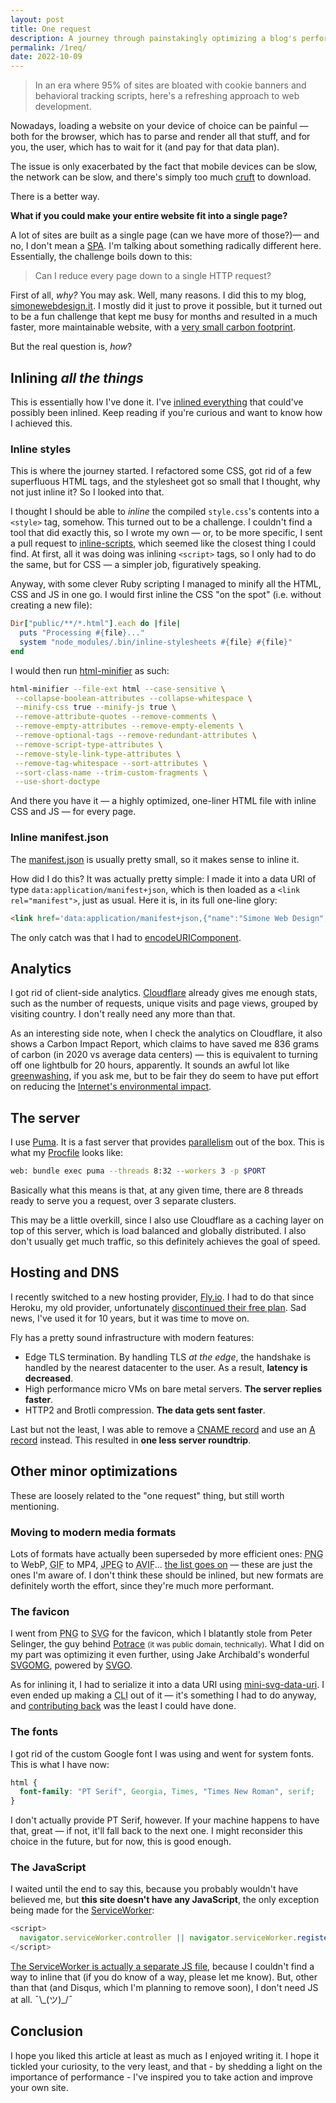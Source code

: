 ```yaml
---
layout: post
title: One request
description: A journey through painstakingly optimizing a blog's performance
permalink: /1req/
date: 2022-10-09
---
```


> In an era where 95% of sites are bloated with cookie banners and behavioral tracking scripts, here's a refreshing approach to web development.

Nowadays, loading a website on your device of choice can be painful — both for the browser, which has to parse and render all that stuff, and for you, the user, which has to wait for it (and pay for that data plan).

The issue is only exacerbated by the fact that mobile devices can be slow, the network can be slow, and there's simply too much [cruft](https://en.wikipedia.org/wiki/Cruft) to download.

There is a better way.<!--more-->

**What if you could make your entire website fit into a single page?**

A lot of sites are built as a single page (can we have more of those?)— and no, I don't mean a [SPA](https://en.wikipedia.org/wiki/Single-page_application). I'm talking about something radically different here. Essentially, the challenge boils down to this:

> Can I reduce every page down to a single HTTP request?

First of all, _why?_ You may ask. Well, many reasons. I did this to my blog, [simonewebdesign.it](https://simonewebdesign.it). I mostly did it just to prove it possible, but it turned out to be a fun challenge that kept me busy for months and resulted in a much faster, more maintainable website, with a [very small carbon footprint](https://www.websitecarbon.com/website/simonewebdesign-it/).

<!-- <abbr title="too long; didn't read">TL;DR</abbr>: Our planet matters. User experience matters. Speed matters. -->

But the real question is, _how_?

## Inlining _all the things_

This is essentially how I've done it. I've [inlined everything](https://gomakethings.com/inlining-literally-everything-for-better-performance/) that could've possibly been inlined. Keep reading if you're curious and want to know how I achieved this.

### Inline styles

This is where the journey started. I refactored some CSS, got rid of a few superfluous HTML tags, and the stylesheet got so small that I thought, why not just inline it? So I looked into that.

I thought I should be able to *inline* the compiled `style.css`'s contents into a `<style>` tag, somehow. This turned out to be a challenge. I couldn't find a tool that did exactly this, so I wrote my own — or, to be more specific, I sent a pull request to [inline-scripts](https://github.com/mahhov/inline-scripts), which seemed like the closest thing I could find. At first, all it was doing was inlining `<script>` tags, so I only had to do the same, but for CSS — a simpler job, figuratively speaking.

Anyway, with some clever Ruby scripting I managed to minify all the HTML, CSS and JS in one go. I would first inline the CSS "on the spot" (i.e. without creating a new file):

```rb
Dir["public/**/*.html"].each do |file|
  puts "Processing #{file}..."
  system "node_modules/.bin/inline-stylesheets #{file} #{file}"
end
```

I would then run [html-minifier](https://github.com/kangax/html-minifier) as such:

```sh
html-minifier --file-ext html --case-sensitive \
 --collapse-boolean-attributes --collapse-whitespace \
 --minify-css true --minify-js true \
 --remove-attribute-quotes --remove-comments \
 --remove-empty-attributes --remove-empty-elements \
 --remove-optional-tags --remove-redundant-attributes \
 --remove-script-type-attributes \
 --remove-style-link-type-attributes \
 --remove-tag-whitespace --sort-attributes \
 --sort-class-name --trim-custom-fragments \
 --use-short-doctype
```

And there you have it — a highly optimized, one-liner HTML file with inline CSS and JS — for every page.

### Inline manifest.json

The [manifest.json](https://developer.mozilla.org/en-US/docs/Mozilla/Add-ons/WebExtensions/manifest.json) is usually pretty small, so it makes sense to inline it.

How did I do this? It was actually pretty simple: I made it into a data URI of type `data:application/manifest+json`, which is then loaded as a `<link rel="manifest">`, just as usual. Here it is, in its full one-line glory:

```html
<link href='data:application/manifest+json,{"name":"Simone Web Design","short_name":"SimoneDesign","theme_color":"%23555","background_color":"%23f6f6f6","display":"minimal-ui","description":"A tech blog"}' rel=manifest>
```

The only catch was that I had to [encodeURIComponent](https://stackoverflow.com/a/67244614/801544).

## Analytics

I got rid of client-side analytics. [Cloudflare](https://www.cloudflare.com/) already gives me enough stats, such as the number of requests, unique visits and page views, grouped by visiting country. I don't really need any more than that.

As an interesting side note, when I check the analytics on Cloudflare, it also shows a Carbon Impact Report, which claims to have saved me 836 grams of carbon (in 2020 vs average data centers) — this is equivalent to turning off one lightbulb for 20 hours, apparently. It sounds an awful lot like [greenwashing](https://en.wikipedia.org/wiki/Greenwashing), if you ask me, but to be fair they do seem to have put effort on reducing the [Internet's environmental impact](https://blog.cloudflare.com/helping-build-a-green-internet/).

## The server

I use [Puma](https://puma.io/). It is a fast server that provides [parallelism](https://en.wikipedia.org/wiki/Parallel_computing) out of the box. This is what my [Procfile](https://devcenter.heroku.com/articles/procfile) looks like:

```sh
web: bundle exec puma --threads 8:32 --workers 3 -p $PORT
```

Basically what this means is that, at any given time, there are 8 threads ready to serve you a request, over 3 separate clusters.

This may be a little overkill, since I also use Cloudflare as a caching layer on top of this server, which is load balanced and globally distributed. I also don't usually get much traffic, so this definitely achieves the goal of speed.

## Hosting and DNS

I recently switched to a new hosting provider, [Fly.io](https://fly.io/). I had to do that since Heroku, my old provider, unfortunately [discontinued their free plan](https://blog.heroku.com/next-chapter). Sad news, I've used it for 10 years, but it was time to move on.

Fly has a pretty sound infrastructure with modern features:

- Edge TLS termination. By handling TLS _at the edge_, the handshake is handled by the nearest datacenter to the user. As a result, **latency is decreased**.
- High performance micro VMs on bare metal servers. **The server replies faster**.
- HTTP2 and Brotli compression. **The data gets sent faster**.

Last but not the least, I was able to remove a [CNAME record](https://en.wikipedia.org/wiki/CNAME_record) and use an [A record](https://en.wikipedia.org/wiki/List_of_DNS_record_types#A) instead. This resulted in **one less server roundtrip**.

## Other minor optimizations

These are loosely related to the "one request" thing, but still worth mentioning.

### Moving to modern media formats

Lots of formats have actually been superseded by more efficient ones: <abbr title="Portable Network Graphics">PNG</abbr> to WebP, <abbr title="Graphics Interchange Format">GIF</abbr> to MP4, <abbr title="Joint Photographic Experts Group">JPEG</abbr> to <abbr title="AV1 Image File Format">AVIF</abbr>... [the list goes on](https://developer.mozilla.org/en-US/docs/Web/Media/Formats/Image_types) — these are just the ones I'm aware of. I don't think these should be inlined, but new formats are definitely worth the effort, since they're much more performant.

### The favicon

I went from <abbr title="Portable Network Graphics">PNG</abbr> to <abbr title="Scalable Vector Graphics">SVG</abbr> for the favicon, which I blatantly stole from Peter Selinger, the guy behind [Potrace](https://potrace.sourceforge.net/) <small>(it was public domain, technically)</small>. What I did on my part was optimizing it even further, using Jake Archibald's wonderful [SVGOMG](https://jakearchibald.github.io/svgomg/), powered by [SVGO](https://github.com/svg/svgo).

As for inlining it, I had to serialize it into a data URI using [mini-svg-data-uri](https://github.com/tigt/mini-svg-data-uri). I even ended up making a <abbr title="Command-line interface">CLI</abbr> out of it — it's something I had to do anyway, and [contributing back](https://github.com/tigt/mini-svg-data-uri/pull/19) was the least I could have done.

### The fonts

I got rid of the custom Google font I was using and went for system fonts. This is what I have now:

```css
html {
  font-family: "PT Serif", Georgia, Times, "Times New Roman", serif;
}
```

I don't actually provide PT Serif, however. If your machine happens to have that, great — if not, it'll fall back to the next one. I might reconsider this choice in the future, but for now, this is good enough.


### The JavaScript

I waited until the end to say this, because you probably wouldn't have believed me, but **this site doesn't have any JavaScript**, the only exception being made for the [ServiceWorker](https://developer.mozilla.org/en-US/docs/Web/API/Service_Worker_API):

```js
<script>
  navigator.serviceWorker.controller || navigator.serviceWorker.register("/sw.js")
</script>
```

[The ServiceWorker is actually a separate JS file](https://simonewebdesign.it/sw.js), because I couldn't find a way to inline that (if you do know of a way, please let me know). But, other than that (and Disqus, which I'm planning to remove soon), I don't need JS at all. <span role="img" aria-label="shrugs">¯\\\_(ツ)\_/¯</span>

## Conclusion

I hope you liked this article at least as much as I enjoyed writing it. I hope it tickled your curiosity, to the very least, and that - by shedding a light on the importance of performance - I've inspired you to take action and improve your own site. <!-- Either way, it's been a fun ride. For the records, I started writing this on September 20<sup>th</sup>, 2021. Glad I got round to finishing it. -->
